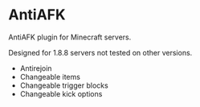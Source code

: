# AntiAFK
AntiAFK plugin for Minecraft servers.

Designed for 1.8.8 servers not tested on other versions.
- Antirejoin
- Changeable items
- Changeable trigger blocks
- Changeable kick options
